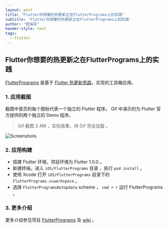 ```yaml
---
layout: post
title: "Flutter你想要的热更新之在FlutterPrograms上的实践"
subtitle: 'Flutter你想要的热更新之在FlutterPrograms上的实践'
author: "顾海军"
header-style: text
tags:
  - Flutter
---
```


## Flutter你想要的热更新之在FlutterPrograms上的实践

[FlutterPrograms](https://github.com/FlutterPrograms/FlutterPrograms) 是基于 [Flutter 热更新思路](https://nuttalk.com)，实现的工具箱应用。


### 1. 应用截图

截图中首页的每个图标代表一个独立的 Flutter 程序。 Gif 中演示的为 Flutter 官方提供的两个独立的 Demo 程序。

> Gif 截图 2.4M ，实际效果，待 Gif 完全加载 。

![Screenshots](https://raw.githubusercontent.com/FlutterPrograms/FlutterPrograms/master/Screenshots/2019-05-01%2022_12_25.gif)

### 2. 应用构建

- 搭建 Flutter 环境，项目环境为 Flutter 1.0.0 。
- 新建终端，进入 `iOS/FlutterPrograms` 目录 ，执行 `pod install` 。
- 使用 Xcode 打开 `iOS/FlutterPrograms` 目录下的 `FlutterPrograms.xcworkspace` 。
- 选择 `FlutterProgramsHotUpdate` scheme ， `cmd + r` 运行 FlutterPrograms 。

### 3. 更多介绍

更多介绍参见项目 [FlutterPrograms](https://github.com/FlutterPrograms/FlutterPrograms) 及 [wiki](https://github.com/FlutterPrograms/FlutterPrograms/wiki) 。

































